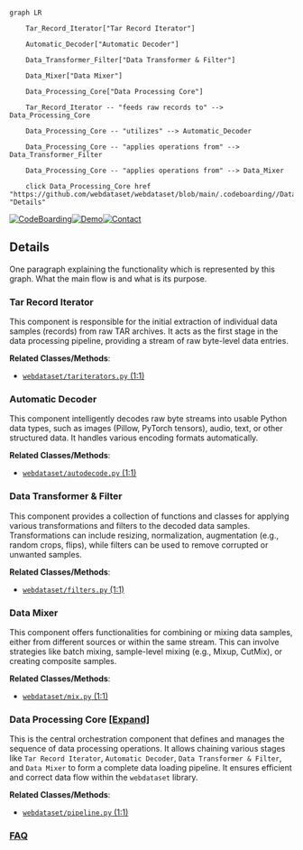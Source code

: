 ```mermaid

graph LR

    Tar_Record_Iterator["Tar Record Iterator"]

    Automatic_Decoder["Automatic Decoder"]

    Data_Transformer_Filter["Data Transformer & Filter"]

    Data_Mixer["Data Mixer"]

    Data_Processing_Core["Data Processing Core"]

    Tar_Record_Iterator -- "feeds raw records to" --> Data_Processing_Core

    Data_Processing_Core -- "utilizes" --> Automatic_Decoder

    Data_Processing_Core -- "applies operations from" --> Data_Transformer_Filter

    Data_Processing_Core -- "applies operations from" --> Data_Mixer

    click Data_Processing_Core href "https://github.com/webdataset/webdataset/blob/main/.codeboarding//Data_Processing_Core.md" "Details"

```



[![CodeBoarding](https://img.shields.io/badge/Generated%20by-CodeBoarding-9cf?style=flat-square)](https://github.com/CodeBoarding/GeneratedOnBoardings)[![Demo](https://img.shields.io/badge/Try%20our-Demo-blue?style=flat-square)](https://www.codeboarding.org/demo)[![Contact](https://img.shields.io/badge/Contact%20us%20-%20contact@codeboarding.org-lightgrey?style=flat-square)](mailto:contact@codeboarding.org)



## Details



One paragraph explaining the functionality which is represented by this graph. What the main flow is and what is its purpose.



### Tar Record Iterator

This component is responsible for the initial extraction of individual data samples (records) from raw TAR archives. It acts as the first stage in the data processing pipeline, providing a stream of raw byte-level data entries.





**Related Classes/Methods**:



- <a href="https://github.com/webdataset/webdataset/blob/main/src/webdataset/tariterators.py#L1-L1" target="_blank" rel="noopener noreferrer">`webdataset/tariterators.py` (1:1)</a>





### Automatic Decoder

This component intelligently decodes raw byte streams into usable Python data types, such as images (Pillow, PyTorch tensors), audio, text, or other structured data. It handles various encoding formats automatically.





**Related Classes/Methods**:



- <a href="https://github.com/webdataset/webdataset/blob/main/src/webdataset/autodecode.py#L1-L1" target="_blank" rel="noopener noreferrer">`webdataset/autodecode.py` (1:1)</a>





### Data Transformer & Filter

This component provides a collection of functions and classes for applying various transformations and filters to the decoded data samples. Transformations can include resizing, normalization, augmentation (e.g., random crops, flips), while filters can be used to remove corrupted or unwanted samples.





**Related Classes/Methods**:



- <a href="https://github.com/webdataset/webdataset/blob/main/src/webdataset/filters.py#L1-L1" target="_blank" rel="noopener noreferrer">`webdataset/filters.py` (1:1)</a>





### Data Mixer

This component offers functionalities for combining or mixing data samples, either from different sources or within the same stream. This can involve strategies like batch mixing, sample-level mixing (e.g., Mixup, CutMix), or creating composite samples.





**Related Classes/Methods**:



- <a href="https://github.com/webdataset/webdataset/blob/main/src/webdataset/mix.py#L1-L1" target="_blank" rel="noopener noreferrer">`webdataset/mix.py` (1:1)</a>





### Data Processing Core [[Expand]](./Data_Processing_Core.md)

This is the central orchestration component that defines and manages the sequence of data processing operations. It allows chaining various stages like `Tar Record Iterator`, `Automatic Decoder`, `Data Transformer & Filter`, and `Data Mixer` to form a complete data loading pipeline. It ensures efficient and correct data flow within the `webdataset` library.





**Related Classes/Methods**:



- <a href="https://github.com/webdataset/webdataset/blob/main/src/webdataset/pipeline.py#L1-L1" target="_blank" rel="noopener noreferrer">`webdataset/pipeline.py` (1:1)</a>









### [FAQ](https://github.com/CodeBoarding/GeneratedOnBoardings/tree/main?tab=readme-ov-file#faq)